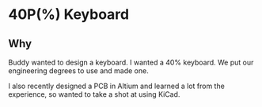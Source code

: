 # 40P(%) Keyboard

## Why
Buddy wanted to design a keyboard. I wanted a 40% keyboard. We put our engineering degrees to use and made one. 

I also recently designed a PCB in Altium and learned a lot from the experience, so wanted to take a shot at using KiCad. 